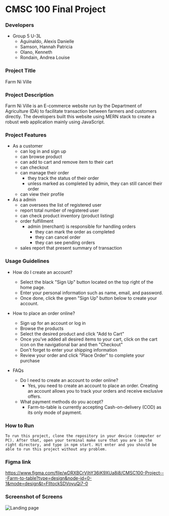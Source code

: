 # CMSC 100 Final Project

### Developers
- Group 5 U-3L
    - Aguinaldo, Alexis Danielle
    - Samson, Hannah Patricia
    - Olano, Kenneth
    - Rondain, Andrea Louise

### Project Title
Farm Ni Ville

### Project Description
Farm Ni Ville is an E-commerce website run by the Department of Agriculture (DA) to facilitate transaction between farmers and customers directly. The developers built this website using MERN stack to create a robust web application mainly using JavaScript.

### Project Features
- As a customer
    - can log in and sign up
    - can browse product
    - can add to cart and remove item to their cart
    - can checkout
    - can manage their order
        - they track the status of their order
        - unless marked as completed by admin, they can still cancel their order
    - can view their profile
- As a admin
    - can oversees the list of registered user
    - report total number of registered user
    - can check product inventory (product listing)
    - order fulfillment
        - admin (merchant) is responsible for handling orders
            - they can mark the order as completed
            - they can cancel order
            - they can see pending orders
    - sales report that present summary of transaction

### Usage Guidelines
- How do I create an account?
    - Select the black "Sign Up" button located on the top right of the home page.
    - Enter your personal information such as name, email, and password.
    - Once done, click the green "Sign Up" button below to create your account.

- How to place an order online?
    - Sign up for an account or log in
    - Browse the products
    - Select the desired product and click "Add to Cart"
    - Once you’ve added all desired items to your cart, click on the cart icon on the navigational bar and then "Checkout"
    - Don't forget to enter your shipping information
    - Review your order and click "Place Order" to complete your purchase

- FAQs
    - Do I need to create an account to order online?
        - Yes, you need to create an account to place an order. Creating an account allows you to track your orders and receive exclusive offers.
    - What payment methods do you accept?
        - Farm-to-table is currently accepting Cash-on-delivery (COD) as its only mode of payment.

### How to Run
    To run this project, clone the repository in your device (computer or PC). After that, open your terminal make sure that you are in the right directory, and type in npm start. Hit enter and you should be able to run this project without any problem.

### Figma link
https://www.figma.com/file/wDRXBCrVjhY36iK9XUa8i8/CMSC100-Project---Farm-to-table?type=design&node-id=0-1&mode=design&t=FIItockSDVoyuQi7-0

### Screenshot of Screens
![Landing page](client/src/assets/screenshot.png)
